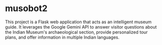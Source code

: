 # musobot2
This project is a Flask web application that acts as an intelligent museum guide. It leverages the Google Gemini API to answer visitor questions about the Indian Museum's archaeological section, provide personalized tour plans, and offer information in multiple Indian languages.
